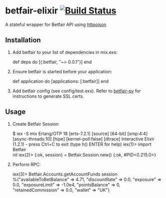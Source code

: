 # betfair-elixir [![Build Status](https://travis-ci.org/georgewhewell/betfair-elixir.svg?branch=master)](https://travis-ci.org/georgewhewell/betfair-elixir)
A stateful wrapper for Betfair API using [httpoison](https://github.com/edgurgel/httpoison) 

## Installation

  1. Add betfair to your list of dependencies in mix.exs:

        def deps do
          [{:betfair, "~> 0.0.1"}]
        end

  2. Ensure betfair is started before your application:

        def application do
          [applications: [:betfair]]
        end

  3. Add betfair config (see config/test.exs). Refer to [betfair-py](https://github.com/jmcarp/betfair.py) for instructions to generate SSL certs.

## Usage

  1. Create Betfair Session
  
        $ iex -S mix
        Erlang/OTP 18 [erts-7.2.1] [source] [64-bit] [smp:4:4] [async-threads:10] [hipe] [kernel-poll:false] [dtrace]
        Interactive Elixir (1.2.1) - press Ctrl+C to exit (type h() ENTER for help)
        iex(1)> import Betfair        
        nil
        iex(2)> {:ok, session} = Betfair.Session.new()
        {:ok, #PID<0.215.0>}

  2. Perform RPC:
      
        iex(3)> Betfair.Accounts.getAccountFunds session    
        %{"availableToBetBalance" => 4.71, "discountRate" => 0.0, "exposure" => 0.0,
          "exposureLimit" => -1.0e4, "pointsBalance" => 0, "retainedCommission" => 0.0,
          "wallet" => "UK"}
